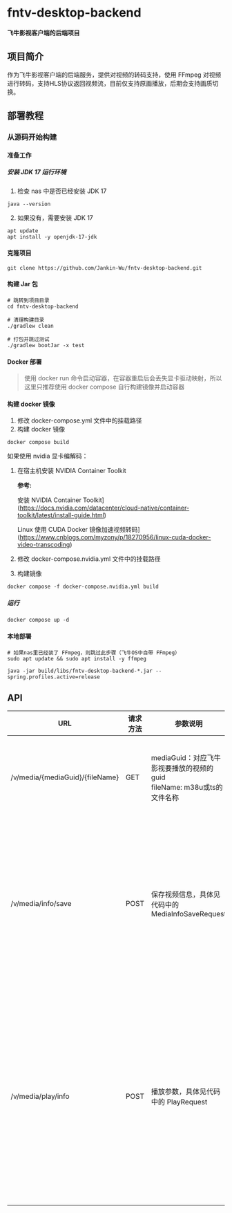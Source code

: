 # fntv-desktop-backend
**飞牛影视客户端的后端项目**

## 项目简介
作为飞牛影视客户端的后端服务，提供对视频的转码支持，使用 FFmpeg 对视频进行转码，支持HLS协议返回视频流，目前仅支持原画播放，后期会支持画质切换。

## 部署教程

### 从源码开始构建

#### 准备工作

##### 安装 JDK 17 运行环境

1. 检查 nas 中是否已经安装 JDK 17

```shell
java --version
```

2. 如果没有，需要安装 JDK 17

```shell
apt update
apt install -y openjdk-17-jdk
```

#### 克隆项目
```shell
git clone https://github.com/Jankin-Wu/fntv-desktop-backend.git
```
#### 构建 Jar 包
```shell
# 跳转到项目目录
cd fntv-desktop-backend

# 清理构建目录
./gradlew clean

# 打包并跳过测试
./gradlew bootJar -x test
```
#### Docker 部署
> 使用 docker run 命令启动容器，在容器重启后会丢失显卡驱动映射，所以这里只推荐使用 docker compose 自行构建镜像并启动容器

#### 构建 docker 镜像
1. 修改 docker-compose.yml 文件中的挂载路径
2. 构建 docker 镜像
```shell
docker compose build
```
如果使用 nvidia 显卡编解码：
1. 在宿主机安装 NVIDIA Container Toolkit

   **参考:**

   安装 NVIDIA Container Toolkit](https://docs.nvidia.com/datacenter/cloud-native/container-toolkit/latest/install-guide.html)

   Linux 使用 CUDA Docker 镜像加速视频转码](https://www.cnblogs.com/myzony/p/18270956/linux-cuda-docker-video-transcoding)

2. 修改 docker-compose.nvidia.yml 文件中的挂载路径

3. 构建镜像

```shell
docker compose -f docker-compose.nvidia.yml build
```
##### 运行

```shell
docker compose up -d
```
#### 本地部署

```shell
# 如果nas里已经装了 FFmpeg，则跳过此步骤（飞牛OS中自带 FFmpeg）
sudo apt update && sudo apt install -y ffmpeg
```

```shell
java -jar build/libs/fntv-desktop-backend-*.jar --spring.profiles.active=release
```
## API

| URL                            | 请求方法 | 参数说明                                                   | 接口说明                                          |
|--------------------------------|------|--------------------------------------------------------|-----------------------------------------------|
| /v/media/{mediaGuid}/{fileName} | GET  | mediaGuid：对应飞牛影视要播放的视频的guid<br> fileName: m38u或ts的文件名称 | 提供给播放器使用的 HLS 协议接口                            |
| /v/media/info/save          | POST | 保存视频信息，具体见代码中的 MediaInfoSaveRequest                    | 在播放前需要调用这个接口将视频信息传递给后端，用于后续视频转码               |
| /v/media/play/info         | POST  | 播放参数，具体见代码中的 PlayRequest                                              | 在播放前或修改播放参数后需要调用这个接口将播放参数传递给后端，返回 HLS 协议的 URL |

